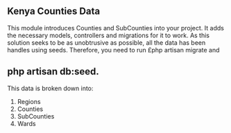 ## Kenya Counties Data

This module introduces Counties and SubCounties into your project. It adds the necessary models, controllers and migrations for it to work. As this solution seeks to be as unobtrusive as possible, all the data has been handles using seeds. Therefore, you need to run 
£php artisan migrate 
and 
## php artisan db:seed.

This data is broken down into:
1. Regions
2. Counties 
3. SubCounties
4. Wards

